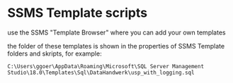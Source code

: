 # SSMS Template scripts

use the SSMS "Template Browser" where you can add your own templates

the folder of these templates is shown in the properties of SSMS Template folders and skripts, for example:

`C:\Users\ggoer\AppData\Roaming\Microsoft\SQL Server Management Studio\18.0\Templates\Sql\DataHandwerk\usp_with_logging.sql`
